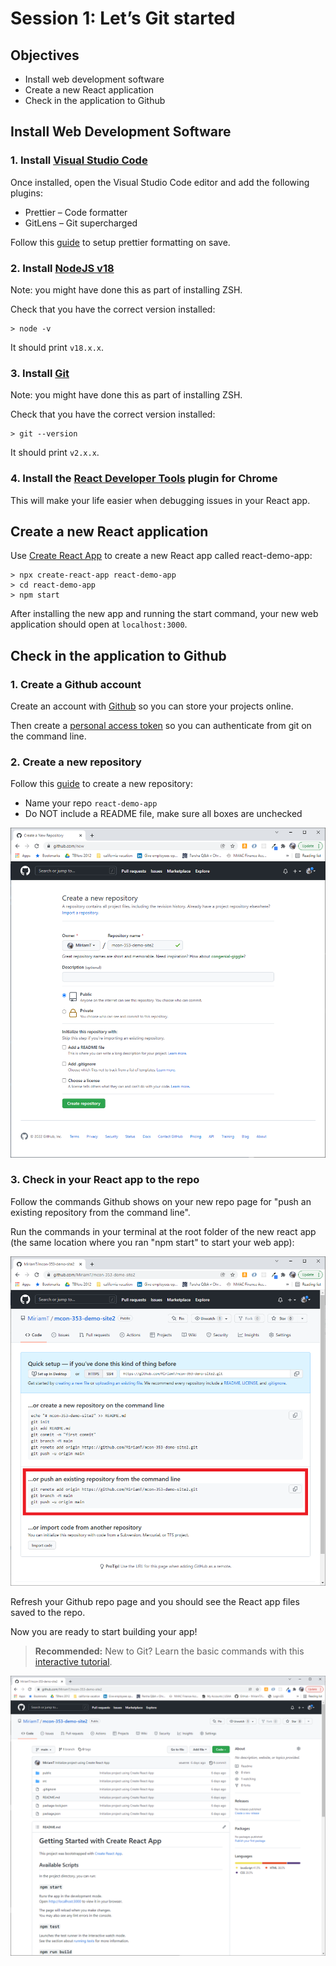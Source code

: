 # Session 1: Let’s Git started

## Objectives

- Install web development software
- Create a new React application
- Check in the application to Github

## Install Web Development Software

### 1. Install [Visual Studio Code](https://code.visualstudio.com/)

Once installed, open the Visual Studio Code editor and add the following plugins:

- Prettier – Code formatter
- GitLens – Git supercharged

Follow this [guide](https://scottsauber.com/2017/06/10/prettier-format-on-save-never-worry-about-formatting-javascript-again/) to setup prettier formatting on save.

### 2. Install [NodeJS v18](https://nodejs.org/en/)

Note: you might have done this as part of installing ZSH.

Check that you have the correct version installed:

```
> node -v
```

It should print `v18.x.x`.

### 3. Install [Git](https://git-scm.com/downloads)

Note: you might have done this as part of installing ZSH.

Check that you have the correct version installed:

```
> git --version
```

It should print `v2.x.x`.

### 4. Install the [React Developer Tools](https://chrome.google.com/webstore/detail/react-developer-tools/fmkadmapgofadopljbjfkapdkoienihi?hl=en) plugin for Chrome

This will make your life easier when debugging issues in your React app.

## Create a new React application

Use [Create React App](https://create-react-app.dev/) to create a new React app called react-demo-app:

```
> npx create-react-app react-demo-app
> cd react-demo-app
> npm start
```

After installing the new app and running the start command, your new web application should open at `localhost:3000`.

## Check in the application to Github

### 1. Create a Github account

Create an account with [Github](https://github.com/) so you can store your projects online.

Then create a [personal access token](https://docs.github.com/en/authentication/keeping-your-account-and-data-secure/creating-a-personal-access-token) so you can authenticate from git on the command line.

### 2. Create a new repository

Follow this [guide](https://docs.github.com/en/get-started/quickstart/hello-world) to create a new repository:

- Name your repo `react-demo-app`
- Do NOT include a README file, make sure all boxes are unchecked

![New Github repo](https://github.com/MiriamT/learn-react/blob/main/images/session1_new_repo.png?raw=true)

### 3. Check in your React app to the repo

Follow the commands Github shows on your new repo page for "push an existing repository from the command line".

Run the commands in your terminal at the root folder of the new react app (the same location where you ran "npm start" to start your web app):

![Push new repo](https://github.com/MiriamT/learn-react/blob/main/images/session1_push_repo.png?raw=true)

Refresh your Github repo page and you should see the React app files saved to the repo.

Now you are ready to start building your app!

> **Recommended:** New to Git? Learn the basic commands with this [interactive tutorial](https://learngitbranching.js.org/?locale=en_US).

![Saved repo](https://github.com/MiriamT/learn-react/blob/main/images/session1_github_repo.png?raw=true)
